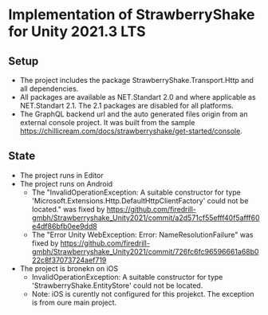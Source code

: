 # Implementation of StrawberryShake for Unity 2021.3 LTS
## Setup
- The project includes the package StrawberryShake.Transport.Http and
  all dependencies.
- All packages are available as NET.Standart 2.0 and where applicable
  as NET.Standart 2.1. The 2.1 packages are disabled for all platforms.
- The GraphQL backend url and the auto generated files origin from
  an external console project. It was built from the sample
  https://chillicream.com/docs/strawberryshake/get-started/console.
## State
- The project runs in Editor
- The project runs on Android 
  - The "InvalidOperationException: A suitable constructor for type 'Microsoft.Extensions.Http.DefaultHttpClientFactory' could not be located." was fixed by https://github.com/firedrill-gmbh/Strawberryshake_Unity2021/commit/a2d571cf55efff40f5afff60e4df86bfb0ee9dd8
  - The "Error Unity WebException: Error: NameResolutionFailure" was fixed by https://github.com/firedrill-gmbh/Strawberryshake_Unity2021/commit/726fc6fc96596661a68b022c8f37073724aef719
- The project is bronekn on iOS
  - InvalidOperationException: A suitable constructor for type 'StrawberryShake.EntityStore' could not be located.
  - Note: iOS is curently not configured for this projekct. The exception is from oure main project.
